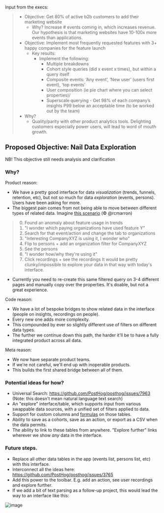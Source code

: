Input from the execs:

> - Objective: Get 80% of active b2b customers to add their marketing website
>   - Why? Increase # events coming in, which increases revenue. Our hypothesis is that marketing websites have 10-100x more events than applications.
> - Objective: Implement most frequently requested features with 3+ happy companies for the feature launch
>   - Key results:
>     - Implement the following:
>       - Multiple breakdowns
>       - Cohort style queries (did x event x times), but within a query itself
>       - Composite events: ‘Any event’, ‘New user’ (users first event), ‘top events’
>       - User composition (ie pie chart where you can select properties)/
>       - Superscale querying - Get 98% of each company’s insights P99 below an acceptable time (to be worked out by the team)
> - Why?
>   - Quality/parity with other product analytics tools. Delighting customers especially power users, will lead to word of mouth growth.



## Proposed Objective: Nail Data Exploration

NB! This objective still needs analysis and clarification

### Why?

Product reason:

- We have a pretty good interface for data *visualization* (trends, funnels, retention, etc), but not so much for data 
  *exploration* (events, persons). Users have been asking for more.
- The biggest pain comes from not being able to move between different types of related data. Imagine [this scenario](https://github.com/PostHog/posthog/issues/7963#issuecomment-1010235411) (© @rcmarron)
> 0) Found an anomaly about feature usage in trends
> 1) "I wonder which paying organizations have used feature Y"
> 2) Search for that event/action and change the tab to organizations
> 3) "Interesting CompanyXYZ is using it, I wonder who"
> 4) Flip to persons + add an organization filter for CompanyXYZ
> 5) See the persons
> 6) "I wonder how/why they're using it"
> 7) Click recordings + see the recordings
> It would be pretty clunky/impossible to explore your data in that way with today's interface. 
- Currently you need to re-create this same filtered query on 3-4 different pages and manually copy over the properties. 
  It's doable, but not a great experience. 

Code reason:
- We have a lot of bespoke bridges to show related data in the interface (people on insights, recordings on people).
- Every new one adds more complexity. 
- This compounded by ever so slightly different use of filters on different data types.
- The further we continue down this path, the harder it'll be to have a fully integrated product across all data.

Meta reason:
- We now have separate product teams. 
- If we're not careful, we'll end up with inoperable products. 
- This builds the first shared bridge between all of them.

### Potential ideas for how?
- Universal Search: https://github.com/PostHog/posthog/issues/7963 (Note: this doesn't mean natural language text search)
- An "explore" interface/table, which supports input from various swappable data sources, with a unified set of filters applied to data.
- Support for custom columns and [formulas](https://github.com/PostHog/posthog/issues/11913) on those tables.
- Ability to save as a cohorts, save as an action, or export as a CSV when the data permits.
- The ability to link to these tables from anywhere. "Explore further" links wherever we show *any* data in the interface.

### Future steps.
- Replace all other data tables in the app (events list, persons list, etc) with this interface.
- Interconnect all the ideas here: https://github.com/PostHog/posthog/issues/3765
- Add this power to the toolbar. E.g. add an action, see user recordings and explore further.
- If we add a bit of text parsing as a follow-up project, this would lead the way to an interface like this:

![image](https://user-images.githubusercontent.com/53387/191732592-569aa93e-7757-4f09-a109-3f7eb5eff2b7.png)
